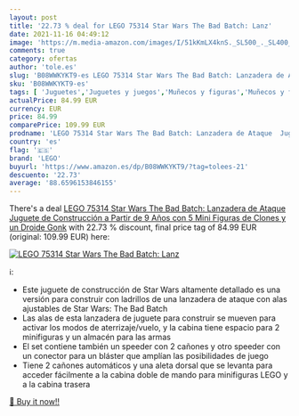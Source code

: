 ```yaml
---
layout: post
title: '22.73 % deal for LEGO 75314 Star Wars The Bad Batch: Lanz'
date: 2021-11-16 04:49:12
image: 'https://m.media-amazon.com/images/I/51kKmLX4knS._SL500_._SL400_.jpg'
comments: true
category: ofertas
author: 'tole.es'
slug: 'B08WWKYKT9-es LEGO 75314 Star Wars The Bad Batch: Lanzadera de Ataque...'
sku: 'B08WWKYKT9-es'
tags: [ 'Juguetes','Juguetes y juegos','Muñecos y figuras','Muñecos y figuras de acción','lego', ]
actualPrice: 84.99 EUR
currency: EUR
price: 84.99
comparePrice: 109.99 EUR
prodname: 'LEGO 75314 Star Wars The Bad Batch: Lanzadera de Ataque  Juguete de Construcción a Partir de 9 Años con 5 Mini Figuras de Clones y un Droide Gonk'
country: 'es'
flag: '🇪🇸'
brand: 'LEGO'
buyurl: 'https://www.amazon.es/dp/B08WWKYKT9/?tag=tolees-21'
descuento: '22.73'
average: '88.6596153846155'
---
```


There's a deal [LEGO 75314 Star Wars The Bad Batch: Lanzadera de Ataque  Juguete de Construcción a Partir de 9 Años con 5 Mini Figuras de Clones y un Droide Gonk](https://www.amazon.es/dp/B08WWKYKT9/?tag=tolees-21)  with  22.73 % discount, final price tag of  84.99 EUR (original: 109.99 EUR) here:

[![LEGO 75314 Star Wars The Bad Batch: Lanz](https://m.media-amazon.com/images/I/51kKmLX4knS._SL500_._SL400_.jpg)](https://www.amazon.es/dp/B08WWKYKT9/?tag=tolees-21)

ℹ️:

- Este juguete de construcción de Star Wars altamente detallado es una versión para construir con ladrillos de una lanzadera de ataque con alas ajustables de Star Wars: The Bad Batch
- Las alas de esta lanzadera de juguete para construir se mueven para activar los modos de aterrizaje/vuelo, y la cabina tiene espacio para 2 minifiguras y un almacén para las armas
- El set contiene también un speeder con 2 cañones y otro speeder con un conector para un bláster que amplían las posibilidades de juego
- Tiene 2 cañones automáticos y una aleta dorsal que se levanta para acceder fácilmente a la cabina doble de mando para minifiguras LEGO y a la cabina trasera

[🛒 Buy it now!!](https://www.amazon.es/dp/B08WWKYKT9/?tag=tolees-21)
